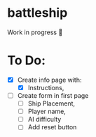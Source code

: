 # battleship
Work in progress 🚧

# To Do: 

- [x] Create info page with: 
  - [x] Instructions, 

- [ ] Create form in first page
  - [ ] Ship Placement, 
  - [ ] Player name, 
  - [ ] AI difficulty
  - [ ] Add reset button

